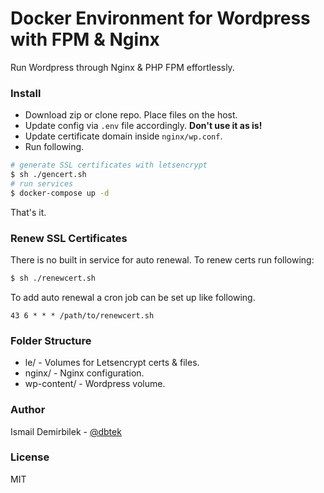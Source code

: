 Docker Environment for Wordpress with FPM & Nginx
===

Run Wordpress through Nginx & PHP FPM effortlessly.


### Install
- Download zip or clone repo. Place files on the host.
- Update config via `.env` file accordingly. **Don't use it as is!**
- Update certificate domain inside `nginx/wp.conf`.
- Run following.

```bash
# generate SSL certificates with letsencrypt
$ sh ./gencert.sh
# run services
$ docker-compose up -d
```

That's it.

### Renew SSL Certificates
There is no built in service for auto renewal. To renew certs run following:

```bash
$ sh ./renewcert.sh
```

To add auto renewal a cron job can be set up like following.

```
43 6 * * * /path/to/renewcert.sh
```

### Folder Structure
- le/         - Volumes for Letsencrypt certs & files.
- nginx/      - Nginx configuration.
- wp-content/ - Wordpress volume.

### Author 
Ismail Demirbilek - [@dbtek](https://twitter.com/dbtek)

### License
MIT


